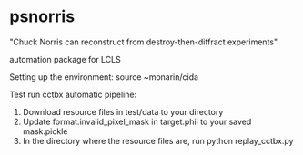# psnorris
"Chuck Norris can reconstruct from destroy-then-diffract experiments"

automation package for LCLS

Setting up the environment:
source ~monarin/cida

Test run cctbx automatic pipeline:
1. Download resource files in test/data to your directory
2. Update format.invalid_pixel_mask in target.phil to your saved mask.pickle
3. In the directory where the resource files are, run python replay_cctbx.py

